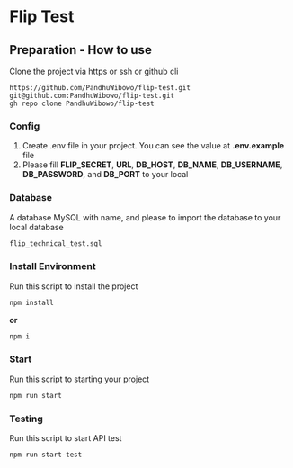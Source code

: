 # Flip Test

## Preparation - How to use

Clone the project via https or ssh or github cli

```
https://github.com/PandhuWibowo/flip-test.git
git@github.com:PandhuWibowo/flip-test.git
gh repo clone PandhuWibowo/flip-test
```

### Config

1. Create .env file in your project. You can see the value at **.env.example** file
2. Please fill **FLIP_SECRET**, **URL**, **DB_HOST**, **DB_NAME**, **DB_USERNAME**, **DB_PASSWORD**, and **DB_PORT** to your local


### Database

A database MySQL with name, and please to import the database to your local database

```bash
flip_technical_test.sql
```

### Install Environment

Run this script to install the project

```bash
npm install
```
**or**

```bash
npm i
```
### Start

Run this script to starting your project

```bash
npm run start
```

### Testing

Run this script to start API test

```bash
npm run start-test
```
